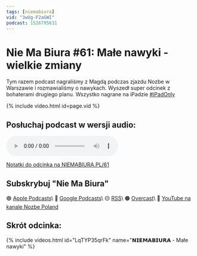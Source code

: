 ```yaml
---
tags: [niemabiura]
vid: "3wUg-F2aGWI"
podcast: 1526795631
---
```


# Nie Ma Biura #61: Małe nawyki - wielkie zmiany 

Tym razem podcast nagraliśmy z Magdą podczas zjazdu Nozbe w Warszawie i rozmawialiśmy o nawykach. Wyszedł super odcinek z bohaterami drugiego planu. Wszystko nagrane na iPadzie [#iPadOnly](/pl/ipadonly)

{% include video.html id=page.vid %}

<!--More-->

## Posłuchaj podcast w wersji audio:

<audio controls>
<source src="https://media.transistor.fm/f031d86a/6f9aa380.mp3" type="audio/mpeg">
</audio>

[Notatki do odcinka na NIEMABIURA.PL/61](https://niemabiura.pl/61)

## Subskrybuj "Nie Ma Biura"

🟣 [Apple Podcasts](https://podcasts.apple.com/pl/podcast/nie-ma-biura/id1526795631)\\
🔵 [Google Podcasts](https://podcasts.google.com/feed/aHR0cHM6Ly9mZWVkcy50cmFuc2lzdG9yLmZtL25pZW1hYml1cmE)\\
🟡 [RSS](https://nozbe.com/niemabiura.rss)\\
🟠 [Overcast](https://overcast.fm/itunes1526795631/nie-ma-biura)\\
🔴 [YouTube na kanale Nozbe Poland](https://youtube.com/NozbePoland)

## Skrót odcinka:

{% include videos.html id="LqTYP35qrFk" name="𝗡𝗜𝗘𝗠𝗔𝗕𝗜𝗨𝗥𝗔 - Małe nawyki" %}

<!--podcast: 1526795631-->

[n]: https://michael.gratis/nozbe_pl
[np]: https://michael.gratis/nozbepersonal_pl
